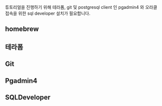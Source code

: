 튜토리얼을 진행하기 위해 테라폼, git 및 postgresql client 인 pgadmin4 와 오라클 접속을 위한 sql developer 설치가 필요합니다.   

## homebrew ##

## 테라폼 ##

## Git ##

## Pgadmin4 ##

## SQLDeveloper ##
